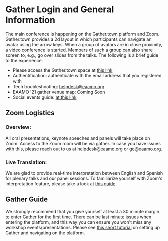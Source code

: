 # Gather Login and General Information

The main conference is happening on the Gather.town platform and Zoom. Gather.town provides a 2d layout in which participants can navigate an avatar using the arrow keys. When a group of avatars are in close proximity, a video conference is started. Members of such a group can also share screen to, e.g., go over slides from the talks. The following is a brief guide to the experience.

- Please access the Gather.town space at [this link](https://gather.town/app/8ZCK5ITC73SgbtQE/eaamo-2021)
- Authentification: authenticate with the email address that you registered with
- Tech troubleshooting: helpdesk@eaamo.org
- EAAMO '21 gather venue map: Coming Soon
- Social events guide: [at this link](https://conference2021.eaamo.org/virtualvenue/EAAMO21Socials.pdf)


## Zoom Logistics

### Overview:

All oral presentations, keynote speeches and panels will take place on Zoom. Access to the Zoom room will be via gather. In case you have issues with this, please reach out to us at helpdesk@eaamo.org or gc@eaamo.org.


### Live Translation:

We are glad to provide real-time interpretation between English and Spanish for plenary talks and our panel sessions. To familiarize yourself with Zoom's interpretation feature, please take a look at [this guide](https://support.zoom.us/hc/en-us/articles/360034919791-Language-interpretation-in-meetings-and-webinars#:~:text=Interpreters%20and%20attendees%20will%20now,audio%20which%20they%20can%20translate.).

## Gather Guide

We strongly recommend that you give yourself at least a 30 minute margin to enter Gather for the first time. There can be last minute issues when entering the platform, and this way you can ensure you won't miss any workshop events/presentations. Please see [this short tutorial](https://www.youtube.com/watch?v=Dx15vYO-IMk) on setting up Gather and navigating on the platform.

